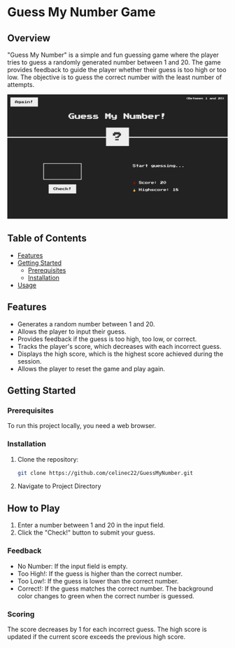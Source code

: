 # Guess My Number Game

## Overview

"Guess My Number" is a simple and fun guessing game where the player tries to guess a randomly generated number between 1 and 20. The game provides feedback to guide the player whether their guess is too high or too low. The objective is to guess the correct number with the least number of attempts.

![Image](/images/GuessMyNumberScreen.png)

## Table of Contents

- [Features](#features)
- [Getting Started](#getting-started)
  - [Prerequisites](#prerequisites)
  - [Installation](#installation)
- [Usage](#how-to-play)


## Features

- Generates a random number between 1 and 20.
- Allows the player to input their guess.
- Provides feedback if the guess is too high, too low, or correct.
- Tracks the player's score, which decreases with each incorrect guess.
- Displays the high score, which is the highest score achieved during the session.
- Allows the player to reset the game and play again.

## Getting Started

### Prerequisites

To run this project locally, you need a web browser.

### Installation

1. Clone the repository:
   ```bash
   git clone https://github.com/celinec22/GuessMyNumber.git
2. Navigate to Project Directory 

## How to Play
1. Enter a number between 1 and 20 in the input field.
2. Click the "Check!" button to submit your guess.
### Feedback
* No Number: If the input field is empty.
* Too High!: If the guess is higher than the correct number.
* Too Low!: If the guess is lower than the correct number.
* Correct!: If the guess matches the correct number.
The background color changes to green when the correct number is guessed.
### Scoring
The score decreases by 1 for each incorrect guess.
The high score is updated if the current score exceeds the previous high score.
